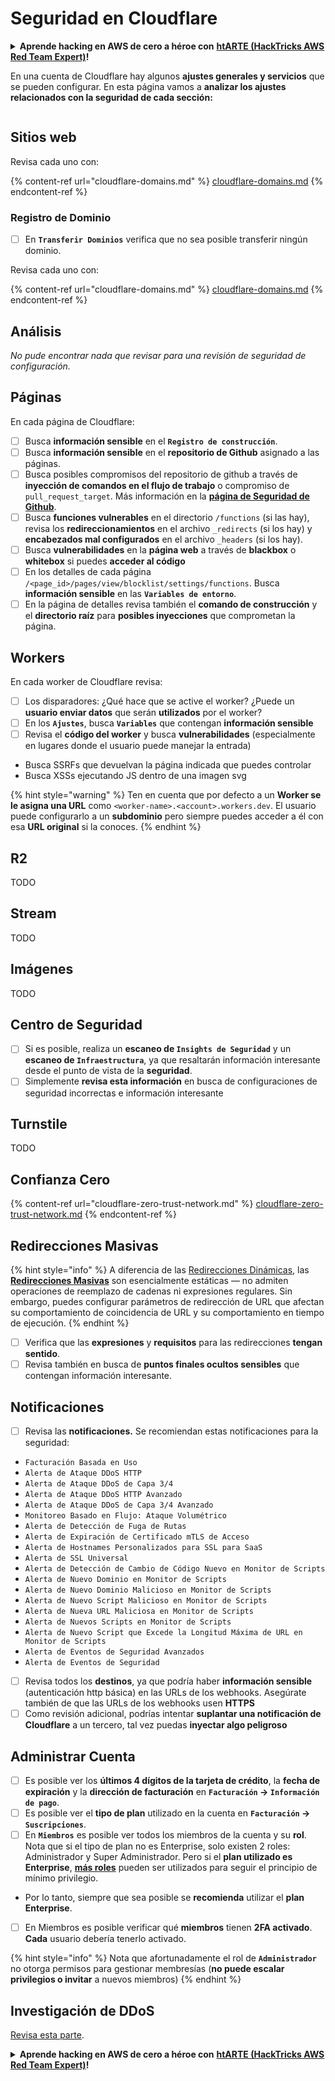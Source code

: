 # Seguridad en Cloudflare

<details>

<summary><strong>Aprende hacking en AWS de cero a héroe con</strong> <a href="https://training.hacktricks.xyz/courses/arte"><strong>htARTE (HackTricks AWS Red Team Expert)</strong></a><strong>!</strong></summary>

Otras formas de apoyar a HackTricks:

* Si quieres ver a tu **empresa anunciada en HackTricks** o **descargar HackTricks en PDF** revisa los [**PLANES DE SUSCRIPCIÓN**](https://github.com/sponsors/carlospolop)!
* Consigue el [**merchandising oficial de PEASS & HackTricks**](https://peass.creator-spring.com)
* Descubre [**La Familia PEASS**](https://opensea.io/collection/the-peass-family), nuestra colección de [**NFTs exclusivos**](https://opensea.io/collection/the-peass-family)
* **Únete al** 💬 [**grupo de Discord**](https://discord.gg/hRep4RUj7f) o al [**grupo de telegram**](https://t.me/peass) o **sígueme** en **Twitter** 🐦 [**@carlospolopm**](https://twitter.com/carlospolopm)**.**
* **Comparte tus trucos de hacking enviando PRs a los repositorios de github de** [**HackTricks**](https://github.com/carlospolop/hacktricks) y [**HackTricks Cloud**](https://github.com/carlospolop/hacktricks-cloud).

</details>

En una cuenta de Cloudflare hay algunos **ajustes generales y servicios** que se pueden configurar. En esta página vamos a **analizar los ajustes relacionados con la seguridad de cada sección:**

<figure><img src="../../.gitbook/assets/image (85) (1).png" alt=""><figcaption></figcaption></figure>

## Sitios web

Revisa cada uno con:

{% content-ref url="cloudflare-domains.md" %}
[cloudflare-domains.md](cloudflare-domains.md)
{% endcontent-ref %}

### Registro de Dominio

* [ ] En **`Transferir Dominios`** verifica que no sea posible transferir ningún dominio.

Revisa cada uno con:

{% content-ref url="cloudflare-domains.md" %}
[cloudflare-domains.md](cloudflare-domains.md)
{% endcontent-ref %}

## Análisis

_No pude encontrar nada que revisar para una revisión de seguridad de configuración._

## Páginas

En cada página de Cloudflare:

* [ ] Busca **información sensible** en el **`Registro de construcción`**.
* [ ] Busca **información sensible** en el **repositorio de Github** asignado a las páginas.
* [ ] Busca posibles compromisos del repositorio de github a través de **inyección de comandos en el flujo de trabajo** o compromiso de `pull_request_target`. Más información en la [**página de Seguridad de Github**](../github-security/).
* [ ] Busca **funciones vulnerables** en el directorio `/functions` (si las hay), revisa los **redireccionamientos** en el archivo `_redirects` (si los hay) y **encabezados mal configurados** en el archivo `_headers` (si los hay).
* [ ] Busca **vulnerabilidades** en la **página web** a través de **blackbox** o **whitebox** si puedes **acceder al código**
* [ ] En los detalles de cada página `/<page_id>/pages/view/blocklist/settings/functions`. Busca **información sensible** en las **`Variables de entorno`**.
* [ ] En la página de detalles revisa también el **comando de construcción** y el **directorio raíz** para **posibles inyecciones** que comprometan la página.

## **Workers**

En cada worker de Cloudflare revisa:

* [ ] Los disparadores: ¿Qué hace que se active el worker? ¿Puede un **usuario enviar datos** que serán **utilizados** por el worker?
* [ ] En los **`Ajustes`**, busca **`Variables`** que contengan **información sensible**
* [ ] Revisa el **código del worker** y busca **vulnerabilidades** (especialmente en lugares donde el usuario puede manejar la entrada)
* Busca SSRFs que devuelvan la página indicada que puedes controlar
* Busca XSSs ejecutando JS dentro de una imagen svg

{% hint style="warning" %}
Ten en cuenta que por defecto a un **Worker se le asigna una URL** como `<worker-name>.<account>.workers.dev`. El usuario puede configurarlo a un **subdominio** pero siempre puedes acceder a él con esa **URL original** si la conoces.
{% endhint %}

## R2

TODO

## Stream

TODO

## Imágenes

TODO

## Centro de Seguridad

* [ ] Si es posible, realiza un **escaneo de `Insights de Seguridad`** y un **escaneo de `Infraestructura`**, ya que resaltarán información interesante desde el punto de vista de la **seguridad**.
* [ ] Simplemente **revisa esta información** en busca de configuraciones de seguridad incorrectas e información interesante

## Turnstile

TODO

## **Confianza Cero**

{% content-ref url="cloudflare-zero-trust-network.md" %}
[cloudflare-zero-trust-network.md](cloudflare-zero-trust-network.md)
{% endcontent-ref %}

## Redirecciones Masivas

{% hint style="info" %}
A diferencia de las [Redirecciones Dinámicas](https://developers.cloudflare.com/rules/url-forwarding/dynamic-redirects/), las [**Redirecciones Masivas**](https://developers.cloudflare.com/rules/url-forwarding/bulk-redirects/) son esencialmente estáticas — no admiten operaciones de reemplazo de cadenas ni expresiones regulares. Sin embargo, puedes configurar parámetros de redirección de URL que afectan su comportamiento de coincidencia de URL y su comportamiento en tiempo de ejecución.
{% endhint %}

* [ ] Verifica que las **expresiones** y **requisitos** para las redirecciones **tengan sentido**.
* [ ] Revisa también en busca de **puntos finales ocultos sensibles** que contengan información interesante.

## Notificaciones

* [ ] Revisa las **notificaciones.** Se recomiendan estas notificaciones para la seguridad:
* `Facturación Basada en Uso`
* `Alerta de Ataque DDoS HTTP`
* `Alerta de Ataque DDoS de Capa 3/4`
* `Alerta de Ataque DDoS HTTP Avanzado`
* `Alerta de Ataque DDoS de Capa 3/4 Avanzado`
* `Monitoreo Basado en Flujo: Ataque Volumétrico`
* `Alerta de Detección de Fuga de Rutas`
* `Alerta de Expiración de Certificado mTLS de Acceso`
* `Alerta de Hostnames Personalizados para SSL para SaaS`
* `Alerta de SSL Universal`
* `Alerta de Detección de Cambio de Código Nuevo en Monitor de Scripts`
* `Alerta de Nuevo Dominio en Monitor de Scripts`
* `Alerta de Nuevo Dominio Malicioso en Monitor de Scripts`
* `Alerta de Nuevo Script Malicioso en Monitor de Scripts`
* `Alerta de Nueva URL Maliciosa en Monitor de Scripts`
* `Alerta de Nuevos Scripts en Monitor de Scripts`
* `Alerta de Nuevo Script que Excede la Longitud Máxima de URL en Monitor de Scripts`
* `Alerta de Eventos de Seguridad Avanzados`
* `Alerta de Eventos de Seguridad`
* [ ] Revisa todos los **destinos**, ya que podría haber **información sensible** (autenticación http básica) en las URLs de los webhooks. Asegúrate también de que las URLs de los webhooks usen **HTTPS**
* [ ] Como revisión adicional, podrías intentar **suplantar una notificación de Cloudflare** a un tercero, tal vez puedas **inyectar algo peligroso**
## Administrar Cuenta

* [ ] Es posible ver los **últimos 4 dígitos de la tarjeta de crédito**, la **fecha de expiración** y la **dirección de facturación** en **`Facturación` -> `Información de pago`**.
* [ ] Es posible ver el **tipo de plan** utilizado en la cuenta en **`Facturación` -> `Suscripciones`**.
* [ ] En **`Miembros`** es posible ver todos los miembros de la cuenta y su **rol**. Nota que si el tipo de plan no es Enterprise, solo existen 2 roles: Administrador y Super Administrador. Pero si el **plan utilizado es Enterprise**, [**más roles**](https://developers.cloudflare.com/fundamentals/account-and-billing/account-setup/account-roles/) pueden ser utilizados para seguir el principio de mínimo privilegio.
* Por lo tanto, siempre que sea posible se **recomienda** utilizar el **plan Enterprise**.
* [ ] En Miembros es posible verificar qué **miembros** tienen **2FA activado**. **Cada** usuario debería tenerlo activado.

{% hint style="info" %}
Nota que afortunadamente el rol de **`Administrador`** no otorga permisos para gestionar membresías (**no puede escalar privilegios o invitar** a nuevos miembros)
{% endhint %}

## Investigación de DDoS

[Revisa esta parte](cloudflare-domains.md#cloudflare-ddos-protection).

<details>

<summary><strong>Aprende hacking en AWS de cero a héroe con</strong> <a href="https://training.hacktricks.xyz/courses/arte"><strong>htARTE (HackTricks AWS Red Team Expert)</strong></a><strong>!</strong></summary>

Otras formas de apoyar a HackTricks:

* Si quieres ver a tu **empresa anunciada en HackTricks** o **descargar HackTricks en PDF** revisa los [**PLANES DE SUSCRIPCIÓN**](https://github.com/sponsors/carlospolop)!
* Consigue el [**merchandising oficial de PEASS & HackTricks**](https://peass.creator-spring.com)
* Descubre [**La Familia PEASS**](https://opensea.io/collection/the-peass-family), nuestra colección de [**NFTs**](https://opensea.io/collection/the-peass-family) exclusivos
* **Únete al** 💬 [**grupo de Discord**](https://discord.gg/hRep4RUj7f) o al [**grupo de telegram**](https://t.me/peass) o **sigue** a **Twitter** 🐦 [**@carlospolopm**](https://twitter.com/carlospolopm)**.**
* **Comparte tus trucos de hacking enviando PRs a los repositorios de GitHub** [**HackTricks**](https://github.com/carlospolop/hacktricks) y [**HackTricks Cloud**](https://github.com/carlospolop/hacktricks-cloud).

</details>
